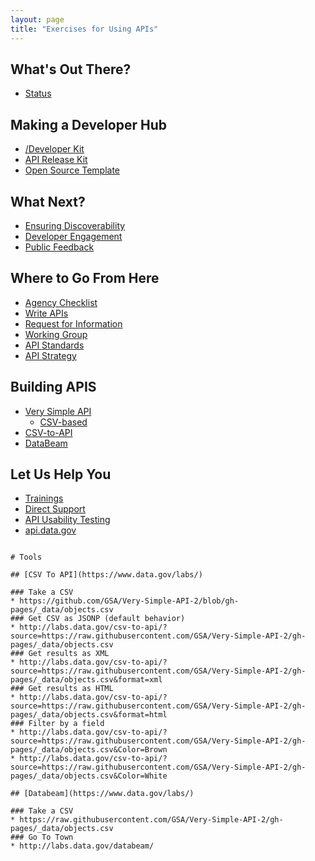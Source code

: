 ```yaml
---
layout: page
title: "Exercises for Using APIs"
---
```


## What's Out There?  
* [Status](http://18f.github.io/API-All-the-X/pages/status)

## Making a Developer Hub 
* [/Developer Kit](http://18f.github.io/API-All-the-X/pages/developer_hub_kit)
* [API Release Kit](http://18f.github.io/API-All-the-X/pages/api_release_kit)
* [Open Source Template](http://18f.github.io/API-All-the-X/pages/developer_hub_templates)

## What Next?  
* [Ensuring Discoverability](http://18f.github.io/API-All-the-X/pages/ensuring_discoverability-a_guide)
* [Developer Engagement](http://18f.github.io/API-All-the-X/pages/developer_engagement-a_model)
* [Public Feedback](http://18f.github.io/API-All-the-X/pages/give_feedback)

## Where to Go From Here
* [Agency Checklist](http://18f.github.io/API-All-the-X/pages/agency_checklist)
* [Write APIs](http://18f.github.io/API-All-the-X/pages/write_apis-notes)
* [Request for Information](https://github.com/gbinal/Education-API-RFI)
* [Working Group](http://18f.github.io/API-All-the-X/pages/agency_working_group-a_model)
* [API Standards](http://18f.github.io/API-All-the-X/pages/api_standards)
* [API Strategy](http://18f.github.io/API-All-the-X/pages/agency_api_strategy)

## Building APIS 
* [Very Simple API](https://github.com/GSA/Very-Simple-API)
  * [CSV-based](https://github.com/GSA/Very-Simple-API-2)
* [CSV-to-API]()
* [DataBeam]()

## Let Us Help You
* [Trainings](http://18f.github.io/API-All-the-X/pages/api_training)
* [Direct Support](http://18f.github.io/API-All-the-X/pages/agency_support)
* [API Usability Testing](http://18f.github.io/API-Usability-Testing/)
* [api.data.gov](http://api.data.gov/)
  
~~~~~~~~~~~~~~~~~~~~~~~~~~~~~
  
# Tools    
 
## [CSV To API](https://www.data.gov/labs/)  
  
### Take a CSV   
* https://github.com/GSA/Very-Simple-API-2/blob/gh-pages/_data/objects.csv
### Get CSV as JSONP (default behavior)  
* http://labs.data.gov/csv-to-api/?source=https://raw.githubusercontent.com/GSA/Very-Simple-API-2/gh-pages/_data/objects.csv  
### Get results as XML  
* http://labs.data.gov/csv-to-api/?source=https://raw.githubusercontent.com/GSA/Very-Simple-API-2/gh-pages/_data/objects.csv&format=xml  
### Get results as HTML  
* http://labs.data.gov/csv-to-api/?source=https://raw.githubusercontent.com/GSA/Very-Simple-API-2/gh-pages/_data/objects.csv&format=html  
### Filter by a field  
* http://labs.data.gov/csv-to-api/?source=https://raw.githubusercontent.com/GSA/Very-Simple-API-2/gh-pages/_data/objects.csv&Color=Brown  
* http://labs.data.gov/csv-to-api/?source=https://raw.githubusercontent.com/GSA/Very-Simple-API-2/gh-pages/_data/objects.csv&Color=White  

## [Databeam](https://www.data.gov/labs/)  
  
### Take a CSV  
* https://raw.githubusercontent.com/GSA/Very-Simple-API-2/gh-pages/_data/objects.csv  
### Go To Town  
* http://labs.data.gov/databeam/  



